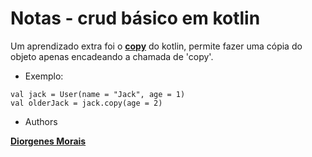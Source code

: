# Notas - crud básico em kotlin

Um aprendizado extra foi o [**copy**](https://kotlinlang.org/docs/data-classes.html#copying) do kotlin, permite fazer uma cópia do objeto apenas encadeando a chamada de 'copy'.

- Exemplo:

```
val jack = User(name = "Jack", age = 1)
val olderJack = jack.copy(age = 2)
```

- Authors

[**Diorgenes Morais**](https://github.com/diorgenesmorais)
